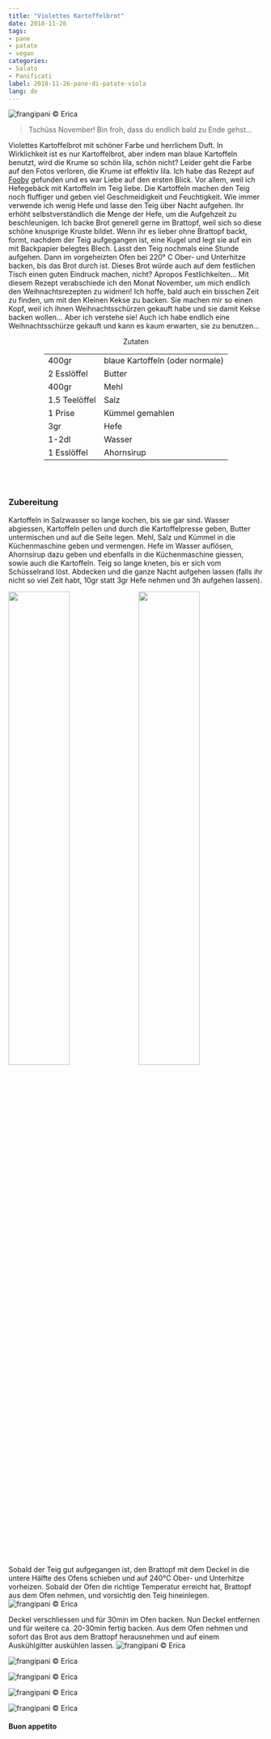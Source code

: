 ```yaml
---
title: "Violettes Kartoffelbrot"
date: 2018-11-26
tags:
- pane
- patate
- vegan
categories:
- Salato
- Panificati
label: 2018-11-26-pane-di-patate-viola
lang: de
---
```

![](../2018-11-26-pane-di-patate-viola/header.jpg "frangipani © Erica")

> Tschüss November! Bin froh, dass du endlich bald zu Ende gehst...

Violettes Kartoffelbrot mit schöner Farbe und herrlichem Duft. In Wirklichkeit ist es nur Kartoffelbrot, aber indem man blaue Kartoffeln benutzt, wird die Krume so schön lila, schön nicht? Leider geht die Farbe auf den Fotos verloren, die Krume ist effektiv lila. Ich habe das Rezept auf <a href="https://fooby.ch/de/rezepte/16557/violettes-kartoffelbrot?startAuto1=0&y=3315&x=0" target="_blank">Fooby</a> gefunden und es war Liebe auf den ersten Blick. Vor allem, weil ich Hefegebäck mit Kartoffeln im Teig liebe. Die Kartoffeln machen den Teig noch fluffiger und geben viel Geschmeidigkeit und Feuchtigkeit. Wie immer verwende ich wenig Hefe und lasse den Teig über Nacht aufgehen. Ihr erhöht selbstverständlich die Menge der Hefe, um die Aufgehzeit zu beschleunigen. Ich backe Brot generell gerne im Brattopf, weil sich so diese schöne knusprige Kruste bildet. Wenn ihr es lieber ohne Brattopf backt, formt, nachdem der Teig aufgegangen ist, eine Kugel und legt sie auf ein mit Backpapier belegtes Blech. Lasst den Teig nochmals eine Stunde aufgehen. Dann im vorgeheizten Ofen bei 220° C Ober- und Unterhitze backen, bis das Brot durch ist. Dieses Brot würde auch auf dem festlichen Tisch einen guten Eindruck machen, nicht? Apropos Festlichkeiten... Mit diesem Rezept verabschiede ich den Monat November, um mich endlich den Weihnachtsrezepten zu widmen! Ich hoffe, bald auch ein bisschen Zeit zu finden, um mit den Kleinen Kekse zu backen. Sie machen mir so einen Kopf, weil ich ihnen Weihnachtsschürzen gekauft habe und sie damit Kekse backen wollen... Aber ich verstehe sie! Auch ich habe endlich eine Weihnachtsschürze gekauft und kann es kaum erwarten, sie zu benutzen...

<div id="wrapper" style="text-align: center">
  <div id="yourdiv" style="display: inline-block;">
    <div class="ingredients">
      <div class="ingredients-title">Zutaten</div>
      <table>
        <tbody>
          </tr>
          <tr>
            <td>400gr</td>
            <td>blaue Kartoffeln (oder normale)</td>
          </tr>
          <tr>
            <td>2 Esslöffel</td>
            <td>Butter</td>
          </tr>
          <tr>
            <td>400gr</td>
            <td>Mehl</td>
          </tr>
          <tr>
            <td>1.5 Teelöffel</td>
            <td>Salz</td>
          </tr>
          <tr>
            <td>1 Prise</td>
            <td>Kümmel gemahlen</td>
          </tr>
          <tr>
            <td>3gr</td>
            <td>Hefe</td>
           </tr>
          <tr>
            <td>1-2dl</td>
            <td>Wasser</td>
          </tr>
          <tr>
            <td>1 Esslöffel</td>
            <td>Ahornsirup</td>
          </tr>
        </tbody>
      </table>
      <br></br>
    </div>
  </div>
</div>


<h3>
  <font color="grey">
    <i class="fa fa-cogs"></i>
  </font> Zubereitung
</h3>

Kartoffeln in Salzwasser so lange kochen, bis sie gar sind. Wasser abgiessen, Kartoffeln pellen und durch die Kartoffelpresse geben, Butter untermischen und auf die Seite legen. Mehl, Salz und Kümmel in die Küchenmaschine geben und vermengen. Hefe im Wasser auflösen, Ahornsirup dazu geben und ebenfalls in die Küchenmaschine giessen, sowie auch die Kartoffeln. Teig so lange kneten, bis er sich vom Schüsselrand löst. Abdecken und die ganze Nacht aufgehen lassen (falls ihr nicht so viel Zeit habt, 10gr statt 3gr Hefe nehmen und 3h aufgehen lassen). 
<p>
  <div style="width: 100%; margin-bottom: ">
    <img style="float: left; width: 49%; margin-right: 1%" src="../2018-11-26-pane-di-patate-viola/patate.jpg" alt="" title="frangipani © Erica" />
    <img style="float: left; width: 49%; margin-left: 1%" src="../2018-11-26-pane-di-patate-viola/impasto.jpg" alt="" title="frangipani © Erica" />
    <div style="clear: both"></div>
  </div>
</p>

Sobald der Teig gut aufgegangen ist, den Brattopf mit dem Deckel in die untere Hälfte des Ofens schieben und auf 240°C Ober- und Unterhitze vorheizen. Sobald der Ofen die richtige Temperatur erreicht hat, Brattopf aus dem Ofen nehmen, und vorsichtig den Teig hineinlegen.
![](../2018-11-26-pane-di-patate-viola/casseruola.jpg "frangipani © Erica")

Deckel verschliessen und für 30min im Ofen backen. Nun Deckel entfernen und für weitere ca. 20-30min fertig backen. Aus dem Ofen nehmen und sofort das Brot aus dem Brattopf herausnehmen und auf einem Auskühlgitter auskühlen lassen.
![](../2018-11-26-pane-di-patate-viola/risultato1.jpg "frangipani © Erica")

![](../2018-11-26-pane-di-patate-viola/risultato2.jpg "frangipani © Erica")

![](../2018-11-26-pane-di-patate-viola/risultato3.jpg "frangipani © Erica")

![](../2018-11-26-pane-di-patate-viola/risultato4.jpg "frangipani © Erica")

![](../2018-11-26-pane-di-patate-viola/risultato5.jpg "frangipani © Erica")

<h4>Buon appetito
  <font color="red">
    <i class="fa fa-smile-o"></i>
  </font>
</h4>
